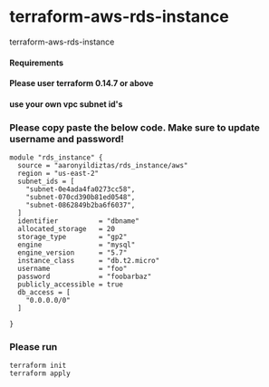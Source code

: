 # terraform-aws-rds-instance
terraform-aws-rds-instance

#### Requirements
#### Please user terraform 0.14.7 or above
#### use your own vpc subnet id's

### Please copy paste the below code. Make sure to update username and password!
```
module "rds_instance" {
  source = "aaronyildiztas/rds_instance/aws"
  region = "us-east-2"
  subnet_ids = [
    "subnet-0e4ada4fa0273cc58",
    "subnet-070cd390b81ed0548",
    "subnet-0862849b2ba6f6037",
  ]
  identifier          = "dbname"
  allocated_storage   = 20
  storage_type        = "gp2"
  engine              = "mysql"
  engine_version      = "5.7"
  instance_class      = "db.t2.micro"
  username            = "foo"
  password            = "foobarbaz"
  publicly_accessible = true
  db_access = [
    "0.0.0.0/0"
  ]

}

```
### Please run
```
terraform init
terraform apply
```
